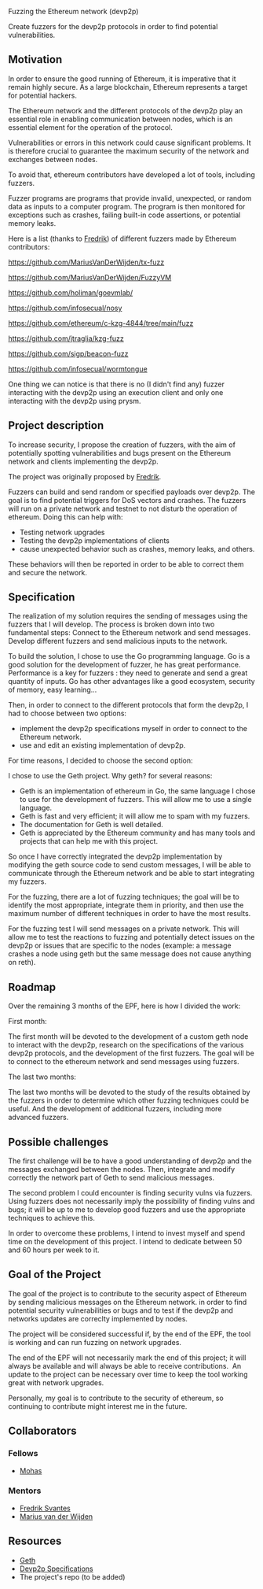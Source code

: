 Fuzzing the Ethereum network (devp2p)

Create fuzzers for the devp2p protocols in order to find potential vulnerabilities.

## Motivation

In order to ensure the good running of Ethereum, it is imperative that it remain highly secure. As a large blockchain, Ethereum represents a target for potential hackers.

The Ethereum network and the different protocols of the devp2p play an essential role in enabling communication between nodes, which is an essential element for the operation of the protocol.

Vulnerabilities or errors in this network could cause significant problems. It is therefore crucial to guarantee the maximum security of the network and exchanges between nodes.

To avoid that, ethereum contributors have developed a lot of tools, including fuzzers.

Fuzzer programs are programs that provide invalid, unexpected, or random data as inputs to a computer program. The program is then monitored for exceptions such as crashes, failing built-in code assertions, or potential memory leaks.

Here is a list (thanks to [Fredrik](https://github.com/fredriksvantes)) of different fuzzers made by Ethereum contributors:

https://github.com/MariusVanDerWijden/tx-fuzz

https://github.com/MariusVanDerWijden/FuzzyVM

https://github.com/holiman/goevmlab/

https://github.com/infosecual/nosy

https://github.com/ethereum/c-kzg-4844/tree/main/fuzz

https://github.com/jtraglia/kzg-fuzz

https://github.com/sigp/beacon-fuzz

https://github.com/infosecual/wormtongue

One thing we can notice is that there is no (I didn't find any) fuzzer interacting with the devp2p using an execution client and only one interacting with the devp2p using prysm.


## Project description

To increase security, I propose the creation of fuzzers, with the aim of potentially spotting vulnerabilities and bugs present on the Ethereum network and clients implementing the devp2p.

The project was originally proposed by [Fredrik](https://github.com/eth-protocol-fellows/cohort-four/blob/master/projects/project-ideas.md#fuzzing).

Fuzzers can build and send random or specified payloads over devp2p. The goal is to find potential triggers for DoS vectors and crashes. The fuzzers will run on a private network and testnet to not disturb the operation of ethereum.
Doing this can help with:
- Testing network upgrades
- Testing the devp2p implementations of clients
- cause unexpected behavior such as crashes, memory leaks, and others.


These behaviors will then be reported in order to be able to correct them and secure the network.




## Specification


The realization of my solution requires the sending of messages using the fuzzers that I will develop. The process is broken down into two fundamental steps:
Connect to the Ethereum network and send messages.
Develop different fuzzers and send malicious inputs to the network.


To build the solution, I chose to use the Go programming language.
Go is a good solution for the development of fuzzer, he has great performance. Performance is a key for fuzzers : they need to generate and send a great quantity of inputs. Go has other advantages like a good ecosystem, security of memory, easy learning...

Then, in order to connect to the different protocols that form the devp2p, I had to choose between two options:

- implement the devp2p specifications myself in order to connect to the Ethereum network.
- use and edit an existing implementation of devp2p.

For time reasons, I decided to choose the second option:

I chose to use the Geth project.
Why geth? for several reasons:
- Geth is an implementation of ethereum in Go, the same language I chose to use for the development of fuzzers. This will allow me to use a single language.
- Geth is fast and very efficient; it will allow me to spam with my fuzzers.
- The documentation for Geth is well detailed.
- Geth is appreciated by the Ethereum community and has many tools and projects that can help me with this project.

So once I have correctly integrated the devp2p implementation by modifying the geth source code to send custom messages, I will be able to communicate through the Ethereum network and be able to start integrating my fuzzers.

For the fuzzing, there are a lot of fuzzing techniques; the goal will be to identify the most appropriate, integrate them in priority, and then use the maximum number of different techniques in order to have the most results.

For the fuzzing test I will send messages on a private network. This will allow me to test the  reactions to fuzzing and potentially detect issues on the devp2p or issues that are specific to the nodes (example: a message crashes a node using geth but the same message does not cause anything on reth).


## Roadmap

Over the remaining 3 months of the EPF, here is how I divided the work:

First month:

The first month will be devoted to the development of a custom geth node to interact with the devp2p, research on the specifications of the various devp2p protocols, and the development of the first fuzzers.
The goal will be to connect to the ethereum network and send messages using fuzzers.

The last two months:

The last two months will be devoted to the study of the results obtained by the fuzzers in order to determine which other fuzzing techniques could be useful.
And the development of additional fuzzers, including more advanced fuzzers.

## Possible challenges

The first challenge will be to have a good understanding of devp2p and the messages exchanged between the nodes.
Then, integrate and modify correctly the network part of Geth to send malicious messages.

The second problem I could encounter is finding security vulns via fuzzers. Using fuzzers does not necessarily imply the possibility of finding vulns and bugs; it will be up to me to develop good fuzzers and use the appropriate techniques to achieve this.

In order to overcome these problems, I intend to invest myself and spend time on the development of this project. I intend to dedicate between 50 and 60 hours per week to it.

## Goal of the Project

The goal of the project is to contribute to the security aspect of Ethereum by sending malicious messages on the Ethereum network.
in order to find potential security vulnerabilities or bugs and to test if the devp2p and networks updates are correclty implemented by nodes.

The project will be considered successful if, by the end of the EPF, the tool is working and can run fuzzing on network upgrades.


The end of the EPF will not necessarily mark the end of this project; it will always be available and will always be able to receive contributions. 
An update to the project can be necessary over time to keep the tool working great with network upgrades.

Personally, my goal is to contribute to the security of ethereum, so continuing to contribute might interest me in the future.

## Collaborators

### Fellows 

- [Mohas](https://github.com/mohasdev) 

### Mentors

- [Fredrik Svantes](https://github.com/fredriksvantes)
- [Marius van der Wijden](https://github.com/MariusVanDerWijden)


## Resources

- [Geth](https://github.com/ethereum/go-ethereum)
- [Devp2p Specifications](https://github.com/ethereum/devp2p)
- The project's repo (to be added)